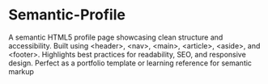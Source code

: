 # Semantic-Profile
A semantic HTML5 profile page showcasing clean structure and accessibility. Built using &lt;header>, &lt;nav>, &lt;main>, &lt;article>, &lt;aside>, and &lt;footer>. Highlights best practices for readability, SEO, and responsive design. Perfect as a portfolio template or learning reference for semantic markup
